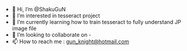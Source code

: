 - 👋 Hi, I’m @ShakuGuN
- 👀 I’m interested in tesseract project
- 🌱 I’m currently learning how to train tesseract to fully understand JP image file
- 💞️ I’m looking to collaborate on -
- 📫 How to reach me : gun_knight@hotmail.com

<!---
ShakuGuN/ShakuGuN is a ✨ special ✨ repository because its `README.md` (this file) appears on your GitHub profile.
You can click the Preview link to take a look at your changes.
--->
